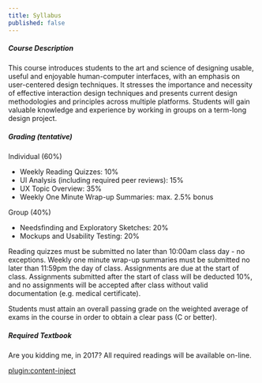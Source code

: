 ```yaml
---
title: Syllabus
published: false
---
```


##### Course Description
This course introduces students to the art and science of designing usable, useful and enjoyable human-computer interfaces, with an emphasis on user-centered design techniques. It stresses the importance and necessity of effective interaction design techniques and presents current design methodologies and principles across multiple platforms. Students will gain valuable knowledge and experience by working in groups on a term-long design project.  

##### Grading (tentative)
Individual (60%)  
* Weekly Reading Quizzes: 10%  
* UI Analysis (including required peer reviews): 15%  
* UX Topic Overview: 35%  
* Weekly One Minute Wrap-up Summaries: max. 2.5% bonus  

Group (40%)  
* Needsfinding and Exploratory Sketches: 20%  
* Mockups and Usability Testing: 20%  

Reading quizzes must be submitted no later than 10:00am class day - no exceptions. Weekly one minute wrap-up summaries must be submitted no later than 11:59pm the day of class. Assignments are due at the start of class. Assignments submitted after the start of class will be deducted 10%, and no assignments will be accepted after class without valid documentation (e.g. medical certificate).  

Students must attain an overall passing grade on the weighted average of exams in the course in order to obtain a clear pass (C or better).  

##### Required Textbook
Are you kidding me, in 2017? All required readings will be available on-line.

[plugin:content-inject](/sidebar)
